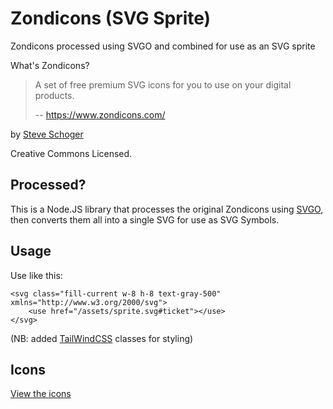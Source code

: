 # Zondicons (SVG Sprite)

Zondicons processed using SVGO and combined for use as an SVG sprite

What's Zondicons?

> A set of free premium SVG icons for you to use on your digital products.
>
> -- https://www.zondicons.com/

by [Steve Schoger](https://dribbble.com/steveschoger)

Creative Commons Licensed.

## Processed?

This is a Node.JS library that processes the original
Zondicons using [SVGO](https://www.npmjs.com/package/svgo), then converts them all into a single
SVG for use as SVG Symbols.

## Usage

Use like this:

    <svg class="fill-current w-8 h-8 text-gray-500" xmlns="http://www.w3.org/2000/svg">
        <use href="/assets/sprite.svg#ticket"></use>
    </svg>
        
(NB: added [TailWindCSS](https://tailwindcss.com/) classes for styling)

## Icons

[View the icons](https://www.zondicons.com/icons.html)
